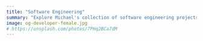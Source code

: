 ```yaml
---
title: "Software Engineering"
summary: "Explore Michael's collection of software engineering projects and prototypes."
image: og-developer-female.jpg
# https://unsplash.com/photos/7PHq2BCa7dM
---
```



